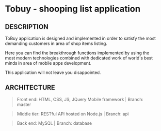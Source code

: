 Tobuy - shooping list application
=============================

DESCRIPTION
------------

ToBuy application is designed and implemented in order to satisfy the most demanding customers in area of shop items listing. 

Here you can find the breakthrough functions implemented by using the most modern technologies combined with dedicated work of world's best minds in area of mobile apps development. 

This application will not leave you disappointed.

ARCHITECTURE
------------

>Front end: HTML, CSS, JS, JQuery Mobile framework | Branch: master

>Middle tier: RESTful API hosted on Node.js        | Branch: api

>Back end: MySQL                                   | Branch: database